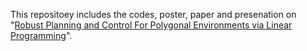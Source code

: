 
This repositoey includes the codes, poster, paper and presenation on "[Robust Planning and Control For Polygonal Environments via Linear Programming](https://arxiv.org/pdf/1910.07976.pdf)".
